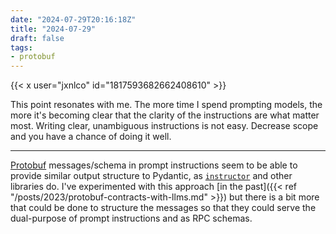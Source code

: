 ```yaml
---
date: "2024-07-29T20:16:18Z"
title: "2024-07-29"
draft: false
tags:
- protobuf
---
```


{{< x user="jxnlco" id="1817593682662408610" >}}

This point resonates with me.
The more time I spend prompting models, the more it's becoming clear that the clarity of the instructions are what matter most.
Writing clear, unambiguous instructions is not easy.
Decrease scope and you have a chance of doing it well.

---

[Protobuf](https://protobuf.dev/) messages/schema in prompt instructions seem to be able to provide similar output structure to Pydantic, as [`instructor`](https://github.com/jxnl/instructor) and other libraries do.
I've experimented with this approach [in the past]({{< ref "/posts/2023/protobuf-contracts-with-llms.md" >}}) but there is a bit more that could be done to structure the messages so that they could serve the dual-purpose of prompt instructions and as RPC schemas.
